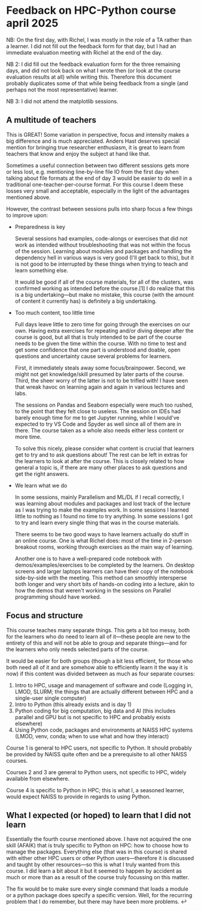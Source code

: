 # Feedback on HPC-Python course april 2025

NB: On the first day, with Richel, I was mostly in the role of a TA rather than a learner. I did not fill out the feedback form for that day, but I had an immediate evaluation meeting with Richel at the end of the day.

NB 2: I did fill out the feedback evaluation form for the three remaining days, and did not look back on what I wrote then (or look at the course evaluation results at all) while writing this. Therefore this document probably duplicates some of that while being feedback from a single (and perhaps not the most representative) learner.

NB 3: I did not attend the matplotlib sessions.

## A multitude of teachers

This is GREAT! Some variation in perspective, focus and intensity makes a big difference and is much appreciated. Anders Hast deserves special mention for bringing true researcher enthusiasm, it is great to learn from teachers that know and enjoy the subject at hand like that.

Sometimes a useful connection between two different sessions gets more or less lost, e.g. mentioning line-by-line file IO from the first day when talking about file formats at the end of day 3 would be easier to do well in a traditional one-teacher-per-course format. For this course I deem these losses very small and acceptable, especially in the light of the advantages mentioned above.

However, the contrast between sessions pulls into sharp focus a few things to improve upon:

- Preparedness is key

  Several sessions had examples, code-alongs or exercises that did not work as intended without troubleshooting that was not within the focus of the session. Learning about modules and packages and handling the dependency hell in various ways is very good (I'll get back to this), but it is not good to be interrupted by these things when trying to teach and learn something else.

  It would be good if all of the course materials, for all of the clusters, was confirmed working as intended before the course.[1] I do realize that this is a big undertaking—but make no mistake, this course (with the amount of content it currently has) is definitely a big undertaking.

- Too much content, too little time

  Full days leave little to zero time for going through the exercises on our own. Having extra exercises for repeating and/or diving deeper after the course is good, but all that is truly intended to be part of the course needs to be given the time within the course. With no time to test and get some confidence that one part is understood and doable, open questions and uncertainty cause several problems for learners.

  First, it immediately steals away some focus/brainpower. Second, we might not get knowledge/skill presumed by later parts of the course. Third, the sheer worry of the latter is not to be trifled with! I have seen that wreak havoc on learning again and again in various lectures and labs.

  The sessions on Pandas and Seaborn especially were much too rushed, to the point that they felt close to useless. The session on IDEs had barely enough time for me to get Jupyter running, while I would've expected to try VS Code and Spyder as well since all of them are in there. The course taken as a whole also needs either less content or more time.

  To solve this nicely, please consider what content is crucial that learners get to try and to ask questions about! The rest can be left in extras for the learners to look at after the course. This is closely related to how general a topic is, if there are many other places to ask questions and get the right answers.

- We learn what we do

  In some sessions, mainly Parallelism and ML/DL if I recall correctly, I was learning about modules and packages and lost track of the lecture as I was trying to make the examples work. In some sessions I learned little to nothing as I found no time to try anything. In some sessions I got to try and learn every single thing that was in the course materials.

  There seems to be two good ways to have learners actually do stuff in an online course. One is what Richel does: most of the time in 2-person breakout rooms, working through exercises as the main way of learning.

  Another one is to have a well-prepared code notebook with demos/examples/exercises to be completed by the learners. On desktop screens and larger laptops learners can have their copy of the notebook side-by-side with the meeting. This method can smoothly intersperse both longer and very short bits of hands-on coding into a lecture, akin to how the demos that weren't working in the sessions on Parallel programming should have worked.

## Focus and structure

This course teaches many separate things. This gets a bit too messy, both for the learners who do need to learn all of it—these people are new to the entirety of this and will not be able to group and separate things—and for the learners who only needs selected parts of the course.

It would be easier for both groups (though a bit less efficient, for those who both need all of it and are somehow able to efficiently learn it the way it is now) if this content was divided between as much as four separate courses:

1. Intro to HPC, usage and management of software and code (Logging in, LMOD, SLURM; the things that are actually different between HPC and a single-user single computer)
2. Intro to Python (this already exists and is day 1)
3. Python coding for big computation, big data and AI (this includes parallel and GPU but is not specific to HPC and probably exists elsewhere)
4. Using Python code, packages and environments at NAISS HPC systems (LMOD, venv, conda; when to use what and how they interact)

Course 1 is general to HPC users, not specific to Python. It should probably be provided by NAISS quite often and be a prerequisite to all other NAISS courses.

Courses 2 and 3 are general to Python users, not specific to HPC, widely available from elsewhere.

Course 4 is specific to Python in HPC; this is what I, a seasoned learner, would expect NAISS to provide in regards to using Python.

## What I expected (or hoped) to learn that I did not learn

Essentially the fourth course mentioned above. I have not acquired the one skill (AFAIK) that is truly specific to Python on HPC: how to choose how to manage the packages. Everything else (that was in this course) is shared with either other HPC users or other Python users—therefore it is discussed and taught by other resources—so this is what I truly wanted from this course. I did learn a bit about it but it seemed to happen by accident as much or more than as a result of the course truly focussing on this matter.

The fix would be to make sure every single command that loads a module or a python package does specify a specific version. Well, for the recurring problem that I do remember, but there may have been more problems. ↩︎
